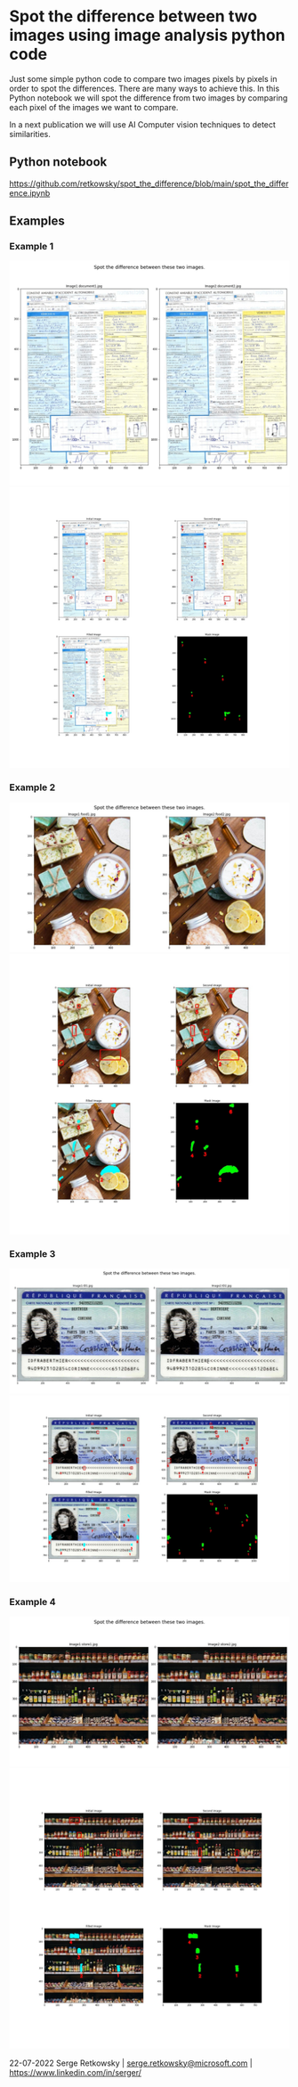 # Spot the difference between two images using image analysis python code

Just some simple python code to compare two images pixels by pixels in order to spot the differences.
There are many ways to achieve this. In this Python notebook we will spot the difference from two images by comparing each pixel of the images we want to compare.

In a next publication we will use AI Computer vision techniques to detect similarities.

## Python notebook

https://github.com/retkowsky/spot_the_difference/blob/main/spot_the_difference.ipynb

## Examples

### Example 1
<img src='outputs/document1_bothimages.jpg'>
<img src='outputs/document1_all.jpg'>

### Example 2
<img src='outputs/food1_bothimages.jpg'>
<img src='outputs/food1_all.jpg'>

### Example 3
<img src='outputs/ID1_bothimages.jpg'>
<img src='outputs/ID1_all.jpg'>

### Example 4
<img src='outputs/store1_bothimages.jpg'>
<img src='outputs/store1_all.jpg'>


22-07-2022
Serge Retkowsky | serge.retkowsky@microsoft.com | https://www.linkedin.com/in/serger/
